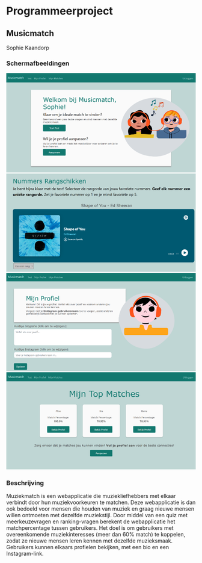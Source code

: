 # Programmeerproject
## **Musicmatch**
Sophie Kaandorp

### Schermafbeeldingen
![Home](home.png)
![Rang](rang.png)
![Mijn Profiel](mijn_profiel.png)
![Matches](matches.png)

### Beschrijving
Muziekmatch is een webapplicatie die muziekliefhebbers met elkaar verbindt door hun muziekvoorkeuren te matchen. Deze webapplicatie is dan ook bedoeld voor mensen die houden van muziek en graag nieuwe mensen willen ontmoeten met dezelfde muziekstijl. Door middel van een quiz met meerkeuzevragen en ranking-vragen berekent de webapplicatie het matchpercentage tussen gebruikers. Het doel is om gebruikers met overeenkomende muziekinteresses (meer dan 60% match) te koppelen, zodat ze nieuwe mensen leren kennen met dezelfde muzieksmaak. Gebruikers kunnen elkaars profielen bekijken, met een bio en een Instagram-link. 


